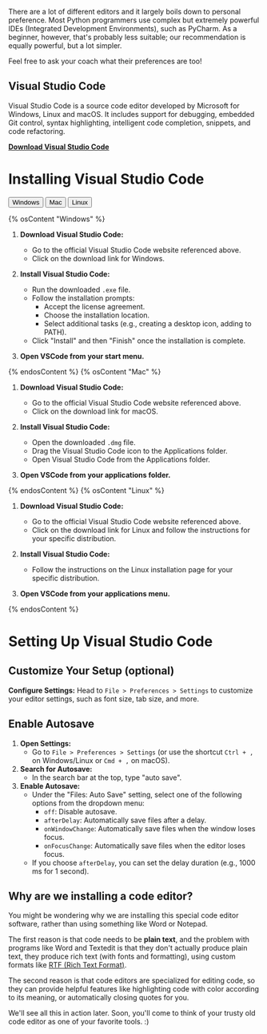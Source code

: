 There are a lot of different editors and it largely boils down to personal preference. Most Python programmers use complex but extremely powerful IDEs (Integrated Development Environments), such as PyCharm. As a beginner, however, that's probably less suitable; our recommendation is equally powerful, but a lot simpler.

Feel free to ask your coach what their preferences are too!

## Visual Studio Code

Visual Studio Code is a source code editor developed by Microsoft for Windows, Linux and macOS. It includes support for debugging, embedded Git control, syntax highlighting, intelligent code completion, snippets, and code refactoring.

**[Download Visual Studio Code](https://code.visualstudio.com/)**

# Installing Visual Studio Code

<button class="osToggle" data-os="Windows">Windows</button>
<button class="osToggle" data-os="Mac">Mac</button>
<button class="osToggle" data-os="Linux">Linux</button>

{% osContent "Windows" %}

1. **Download Visual Studio Code:**
   - Go to the official Visual Studio Code website referenced above.
   - Click on the download link for Windows.

2. **Install Visual Studio Code:**
   - Run the downloaded `.exe` file.
   - Follow the installation prompts:
     - Accept the license agreement.
     - Choose the installation location.
     - Select additional tasks (e.g., creating a desktop icon, adding to PATH).
   - Click "Install" and then "Finish" once the installation is complete.

3. **Open VSCode from your start menu.**

{% endosContent %}
{% osContent "Mac" %}

1. **Download Visual Studio Code:**
   - Go to the official Visual Studio Code website referenced above.
   - Click on the download link for macOS.

2. **Install Visual Studio Code:**
   - Open the downloaded `.dmg` file.
   - Drag the Visual Studio Code icon to the Applications folder.
   - Open Visual Studio Code from the Applications folder.

3. **Open VSCode from your applications folder.**

{% endosContent %}
{% osContent "Linux" %}

1. **Download Visual Studio Code:**
   - Go to the official Visual Studio Code website referenced above.
   - Click on the download link for Linux and follow the instructions for your specific distribution.

2. **Install Visual Studio Code:**
   - Follow the instructions on the Linux installation page for your specific distribution.

3. **Open VSCode from your applications menu.**

{% endosContent %}

# Setting Up Visual Studio Code

## Customize Your Setup (optional)
**Configure Settings:**
Head to `File > Preferences > Settings` to customize your editor settings, such as font size, tab size, and more.

## Enable Autosave
1. **Open Settings:**
   - Go to `File > Preferences > Settings` (or use the shortcut `Ctrl + ,` on Windows/Linux or `Cmd + ,` on macOS).
2. **Search for Autosave:**
   - In the search bar at the top, type "auto save".
3. **Enable Autosave:**
   - Under the "Files: Auto Save" setting, select one of the following options from the dropdown menu:
     - `off`: Disable autosave.
     - `afterDelay`: Automatically save files after a delay.
     - `onWindowChange`: Automatically save files when the window loses focus.
     - `onFocusChange`: Automatically save files when the editor loses focus.
   - If you choose `afterDelay`, you can set the delay duration (e.g., 1000 ms for 1 second).

## Why are we installing a code editor?

You might be wondering why we are installing this special code editor software, rather than using something like Word or Notepad.

The first reason is that code needs to be **plain text**, and the problem with programs like Word and Textedit is that they don't actually produce plain text, they produce rich text (with fonts and formatting), using custom formats like [RTF (Rich Text Format)](https://en.wikipedia.org/wiki/Rich_Text_Format).

The second reason is that code editors are specialized for editing code, so they can provide helpful features like highlighting code with color according to its meaning, or automatically closing quotes for you.

We'll see all this in action later. Soon, you'll come to think of your trusty old code editor as one of your favorite tools. :)

